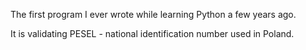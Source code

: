 The first program I ever wrote while learning Python a few years ago.

It is validating PESEL - national identification number used in Poland.